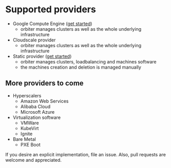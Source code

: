 # Supported providers

- Google Compute Engine ([get started](../../README.md))
  - orbiter manages clusters as well as the whole underlying infrastructure
- Cloudscale provider
  - orbiter manages clusters as well as the whole underlying infrastructure
- Static provider ([get started](./static.md))
  - orbiter manages clusters, loadbalancing and machines software
  - the machines creation and deletion is managed manually

## More providers to come

- Hyperscalers
  - Amazon Web Services
  - Alibaba Cloud
  - Microsoft Azure
- Virtualization software
  - VMWare
  - KubeVirt
  - Ignite
- Bare Metal
  - PXE Boot

If you desire an explicit implementation, file an issue. Also, pull requests are welcome and appreciated.

